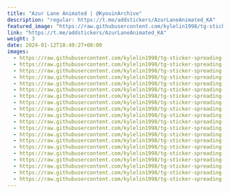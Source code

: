 ```yaml
---
title: "Azur Lane Animated | @KyouinArchive"
description: "regular: https://t.me/addstickers/AzurLaneAnimated_KA"
featured_image: "https://raw.githubusercontent.com/kylelin1998/tg-sticker-spreading-worldwide-images/main/img/810cf71d-410e-464f-abbb-0f986521d4af.jpg"
link: "https://t.me/addstickers/AzurLaneAnimated_KA"
weight: 3
date: 2024-01-12T18:49:27+08:00
images:
  - https://raw.githubusercontent.com/kylelin1998/tg-sticker-spreading-worldwide-images/main/img/810cf71d-410e-464f-abbb-0f986521d4af.jpg
  - https://raw.githubusercontent.com/kylelin1998/tg-sticker-spreading-worldwide-images/main/img/e248bfcf-b845-47e1-8f47-c4c103530063.jpg
  - https://raw.githubusercontent.com/kylelin1998/tg-sticker-spreading-worldwide-images/main/img/ef7a12e3-c38e-43f7-8f2d-b9c5b605bc66.jpg
  - https://raw.githubusercontent.com/kylelin1998/tg-sticker-spreading-worldwide-images/main/img/d063dd2c-4602-4a45-894d-81c8f830c1ab.jpg
  - https://raw.githubusercontent.com/kylelin1998/tg-sticker-spreading-worldwide-images/main/img/8d3e9d14-1b49-4b9b-ab18-ae9e6135fc2d.jpg
  - https://raw.githubusercontent.com/kylelin1998/tg-sticker-spreading-worldwide-images/main/img/0908cfb1-b7d3-4913-bdc7-4e554c8ee499.jpg
  - https://raw.githubusercontent.com/kylelin1998/tg-sticker-spreading-worldwide-images/main/img/f31e40bc-a4e0-4db4-9922-6aebc3c0544f.jpg
  - https://raw.githubusercontent.com/kylelin1998/tg-sticker-spreading-worldwide-images/main/img/d9d6b1ea-4c68-4765-8857-2f94564acfea.jpg
  - https://raw.githubusercontent.com/kylelin1998/tg-sticker-spreading-worldwide-images/main/img/25122dfb-46da-427b-b550-d1f1a89b9588.jpg
  - https://raw.githubusercontent.com/kylelin1998/tg-sticker-spreading-worldwide-images/main/img/16a2bd92-bd16-4bf9-b77d-f09c80f53540.jpg
  - https://raw.githubusercontent.com/kylelin1998/tg-sticker-spreading-worldwide-images/main/img/1d7e920a-09cf-4be8-b7e0-e7bf0154c14f.jpg
  - https://raw.githubusercontent.com/kylelin1998/tg-sticker-spreading-worldwide-images/main/img/e2160f94-78a2-4b5c-aa0c-2ed3917debf8.jpg
  - https://raw.githubusercontent.com/kylelin1998/tg-sticker-spreading-worldwide-images/main/img/135921a1-7fa6-4107-bc15-1c4cad1a993c.jpg
  - https://raw.githubusercontent.com/kylelin1998/tg-sticker-spreading-worldwide-images/main/img/57c948b9-f73d-4e08-8835-d18efbb03e55.jpg
  - https://raw.githubusercontent.com/kylelin1998/tg-sticker-spreading-worldwide-images/main/img/b0d76d75-084f-4d1b-877d-d271b796e9b3.jpg
  - https://raw.githubusercontent.com/kylelin1998/tg-sticker-spreading-worldwide-images/main/img/1ae9c6f3-f52d-4d63-8134-986360fb1b5f.jpg
  - https://raw.githubusercontent.com/kylelin1998/tg-sticker-spreading-worldwide-images/main/img/3e309786-aff2-48ca-8950-2d144c132aa7.jpg
  - https://raw.githubusercontent.com/kylelin1998/tg-sticker-spreading-worldwide-images/main/img/2146d705-5d53-45b5-b8b6-09a04153c996.jpg
  - https://raw.githubusercontent.com/kylelin1998/tg-sticker-spreading-worldwide-images/main/img/fd973066-aeda-4e51-8123-85b58d44ef43.jpg
  - https://raw.githubusercontent.com/kylelin1998/tg-sticker-spreading-worldwide-images/main/img/dd9ae0d8-c978-4aa1-808a-35f95bdbf93b.jpg
---
```


